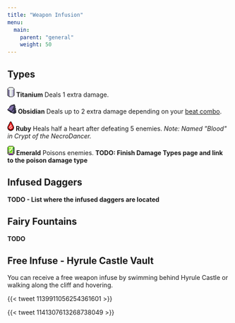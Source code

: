 ```yaml
---
title: "Weapon Infusion"
menu:
  main:
    parent: "general"
    weight: 50
---
```


## Types

![](/img/items/infusion-titanium.png) **Titanium**
Deals 1 extra damage.

![](/img/items/infusion-obsidian.png) **Obsidian**
Deals up to 2 extra damage depending on your [beat combo](/general/coin-multiplier/). 

![](/img/items/infusion-ruby.png) **Ruby**
Heals half a heart after defeating 5 enemies.
_Note: Named "Blood" in Crypt of the NecroDancer._

![](/img/items/infusion-emerald.png) **Emerald**
Poisons enemies.
**TODO: Finish Damage Types page and link to the poison damage type**

## Infused Daggers

**TODO - List where the infused daggers are located**

## Fairy Fountains

**TODO**

## Free Infuse - Hyrule Castle Vault

You can receive a free weapon infuse by swimming behind Hyrule Castle or walking along the cliff and hovering.

{{< tweet 1139911056254361601 >}}

{{< tweet 1141307613268738049 >}}
